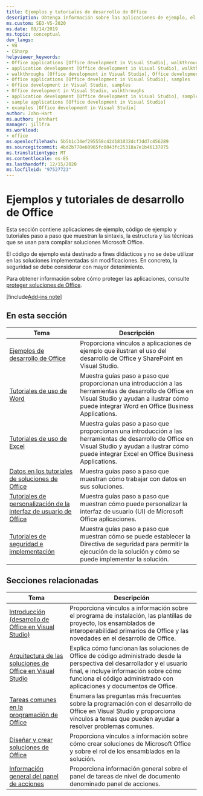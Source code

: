 ```yaml
---
title: Ejemplos y tutoriales de desarrollo de Office
description: Obtenga información sobre las aplicaciones de ejemplo, el código de ejemplo y los tutoriales paso a paso que muestran la sintaxis, la estructura y las técnicas que se usan para compilar soluciones de Office.
ms.custom: SEO-VS-2020
ms.date: 08/14/2019
ms.topic: conceptual
dev_langs:
- VB
- CSharp
helpviewer_keywords:
- Office applications [Office development in Visual Studio], walkthroughs
- application development [Office development in Visual Studio], walkthroughs
- walkthroughs [Office development in Visual Studio], Office development
- Office applications [Office development in Visual Studio], samples
- Office development in Visual Studio, samples
- Office development in Visual Studio, walkthroughs
- application development [Office development in Visual Studio], samples
- sample applications [Office development in Visual Studio]
- examples [Office development in Visual Studio]
author: John-Hart
ms.author: johnhart
manager: jillfra
ms.workload:
- office
ms.openlocfilehash: 5b5b1c34ef295558c42d181032dcf3dd7c456289
ms.sourcegitcommit: 4bd2b770e60965fc0843fc25318a7e1b46137875
ms.translationtype: MT
ms.contentlocale: es-ES
ms.lasthandoff: 12/15/2020
ms.locfileid: "97527723"
---
```

# <a name="office-development-samples-and-walkthroughs"></a>Ejemplos y tutoriales de desarrollo de Office
  Esta sección contiene aplicaciones de ejemplo, código de ejemplo y tutoriales paso a paso que muestran la sintaxis, la estructura y las técnicas que se usan para compilar soluciones Microsoft Office.

 El código de ejemplo está destinado a fines didácticos y no se debe utilizar en las soluciones implementadas sin modificaciones. En concreto, la seguridad se debe considerar con mayor detenimiento.

 Para obtener información sobre cómo proteger las aplicaciones, consulte [proteger soluciones de Office](../vsto/securing-office-solutions.md).

[!include[Add-ins note](includes/addinsnote.md)]

## <a name="in-this-section"></a>En esta sección

|Tema|Descripción|
|-----------|-----------------|
|[Ejemplos de desarrollo de Office](../vsto/office-development-samples.md)|Proporciona vínculos a aplicaciones de ejemplo que ilustran el uso del desarrollo de Office y SharePoint en Visual Studio.|
|[Tutoriales de uso de Word](../vsto/walkthroughs-using-word.md)|Muestra guías paso a paso que proporcionan una introducción a las herramientas de desarrollo de Office en Visual Studio y ayudan a ilustrar cómo puede integrar Word en Office Business Applications.|
|[Tutoriales de uso de Excel](../vsto/walkthroughs-using-excel.md)|Muestra guías paso a paso que proporcionan una introducción a las herramientas de desarrollo de Office en Visual Studio y ayudan a ilustrar cómo puede integrar Excel en Office Business Applications.|
|[Datos en los tutoriales de soluciones de Office](../vsto/data-in-office-solutions-walkthroughs.md)|Muestra guías paso a paso que muestran cómo trabajar con datos en sus soluciones.|
|[Tutoriales de personalización de la interfaz de usuario de Office](../vsto/office-ui-customization-walkthroughs.md)|Muestra guías paso a paso que muestran cómo puede personalizar la interfaz de usuario (UI) de Microsoft Office aplicaciones.|
|[Tutoriales de seguridad e implementación](../vsto/security-and-deployment-walkthroughs.md)|Muestra guías paso a paso que muestran cómo se puede establecer la Directiva de seguridad para permitir la ejecución de la solución y cómo se puede implementar la solución.|

## <a name="related-sections"></a>Secciones relacionadas

|Tema|Descripción|
|-----------|-----------------|
|[Introducción &#40;desarrollo de Office en Visual Studio&#41;](../vsto/getting-started-office-development-in-visual-studio.md)|Proporciona vínculos a información sobre el programa de instalación, las plantillas de proyecto, los ensamblados de interoperabilidad primarios de Office y las novedades en el desarrollo de Office.|
|[Arquitectura de las soluciones de Office en Visual Studio](../vsto/architecture-of-office-solutions-in-visual-studio.md)|Explica cómo funcionan las soluciones de Office de código administrado desde la perspectiva del desarrollador y el usuario final, e incluye información sobre cómo funciona el código administrado con aplicaciones y documentos de Office.|
|[Tareas comunes en la programación de Office](../vsto/common-tasks-in-office-programming.md)|Enumera las preguntas más frecuentes sobre la programación con el desarrollo de Office en Visual Studio y proporciona vínculos a temas que pueden ayudar a resolver problemas comunes.|
|[Diseñar y crear soluciones de Office](../vsto/designing-and-creating-office-solutions.md)|Proporciona vínculos a información sobre cómo crear soluciones de Microsoft Office y sobre el rol de los ensamblados en la solución.|
|[Información general del panel de acciones](../vsto/actions-pane-overview.md)|Proporciona información general sobre el panel de tareas de nivel de documento denominado panel de acciones.|
